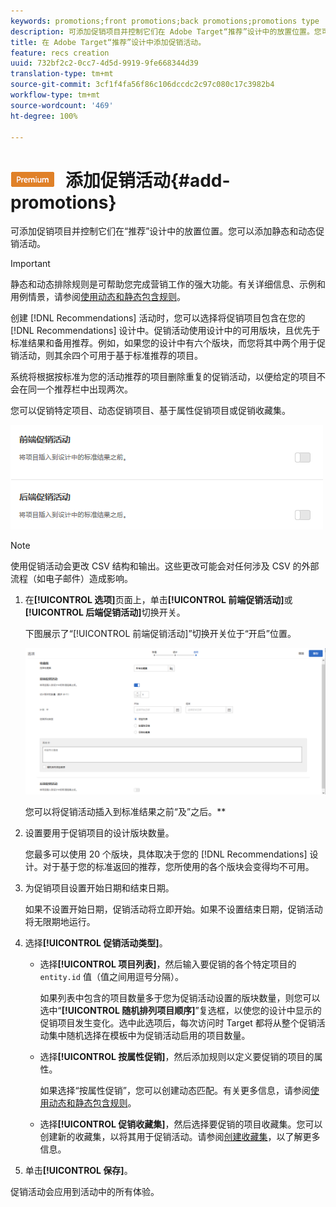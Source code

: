 ```yaml
---
keywords: promotions;front promotions;back promotions;promotions type
description: 可添加促销项目并控制它们在 Adobe Target“推荐”设计中的放置位置。您可以添加静态和动态促销活动。
title: 在 Adobe Target“推荐”设计中添加促销活动。
feature: recs creation
uuid: 732bf2c2-0cc7-4d5d-9919-9fe668344d39
translation-type: tm+mt
source-git-commit: 3cf1f4fa56f86c106dccdc2c97c080c17c3982b4
workflow-type: tm+mt
source-wordcount: '469'
ht-degree: 100%

---
```



# ![PREMIUM](/help/assets/premium.png) 添加促销活动{#add-promotions}

可添加促销项目并控制它们在“推荐”设计中的放置位置。您可以添加静态和动态促销活动。

>[!IMPORTANT]
>
>静态和动态排除规则是可帮助您完成营销工作的强大功能。有关详细信息、示例和用例情景，请参阅[使用动态和静态包含规则](../../c-recommendations/c-algorithms/use-dynamic-and-static-inclusion-rules.md#concept_4CB5C0FA705D4E449BD0B37B3D987F9F)。

创建 [!DNL Recommendations] 活动时，您可以选择将促销项目包含在您的 [!DNL Recommendations] 设计中。促销活动使用设计中的可用版块，且优先于标准结果和备用推荐。例如，如果您的设计中有六个版块，而您将其中两个用于促销活动，则其余四个可用于基于标准推荐的项目。

系统将根据按标准为您的活动推荐的项目删除重复的促销活动，以便给定的项目不会在同一个推荐栏中出现两次。

您可以促销特定项目、动态促销项目、基于属性促销项目或促销收藏集。

![](assets/add_promotion_toggles.png)

>[!NOTE]
>
>使用促销活动会更改 CSV 结构和输出。这些更改可能会对任何涉及 CSV 的外部流程（如电子邮件）造成影响。

1. 在&#x200B;**[!UICONTROL 选项]**&#x200B;页面上，单击&#x200B;**[!UICONTROL 前端促销活动]**&#x200B;或&#x200B;**[!UICONTROL 后端促销活动]**&#x200B;切换开关。

   下图展示了“[!UICONTROL 前端促销活动]”切换开关位于“开启”位置。

   ![“添加前端促销活动”选项](/help/c-recommendations/t-create-recs-activity/assets/add_promotion_front.png)

   您可以将促销活动插入到标准结果之前“及”之后。**
1. 设置要用于促销项目的设计版块数量。

   您最多可以使用 20 个版块，具体取决于您的 [!DNL Recommendations] 设计。对于基于您的标准返回的推荐，您所使用的各个版块会变得均不可用。

1. 为促销项目设置开始日期和结束日期。

   如果不设置开始日期，促销活动将立即开始。如果不设置结束日期，促销活动将无限期地运行。

1. 选择&#x200B;**[!UICONTROL 促销活动类型]**。

   * 选择&#x200B;**[!UICONTROL 项目列表]**，然后输入要促销的各个特定项目的 `entity.id` 值（值之间用逗号分隔）。

      如果列表中包含的项目数量多于您为促销活动设置的版块数量，则您可以选中“**[!UICONTROL 随机排列项目顺序]**”复选框，以使您的设计中显示的促销项目发生变化。选中此选项后，每次访问时 Target 都将从整个促销活动集中随机选择在模板中为促销活动启用的项目数量。

   * 选择&#x200B;**[!UICONTROL 按属性促销]**，然后添加规则以定义要促销的项目的属性。

      如果选择“按属性促销”，您可以创建动态匹配。有关更多信息，请参阅[使用动态和静态包含规则](../../c-recommendations/c-algorithms/use-dynamic-and-static-inclusion-rules.md#concept_4CB5C0FA705D4E449BD0B37B3D987F9F)。

   * 选择&#x200B;**[!UICONTROL 促销收藏集]**，然后选择要促销的项目收藏集。您可以创建新的收藏集，以将其用于促销活动。请参阅[创建收藏集](../../c-recommendations/c-products/collections.md#task_1256DFF6842141FCAADD9E1428EF7F08)，以了解更多信息。

1. 单击&#x200B;**[!UICONTROL 保存]**。

促销活动会应用到活动中的所有体验。
